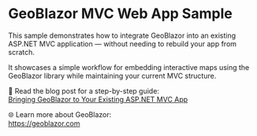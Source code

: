 # GeoBlazor MVC Web App Sample
This sample demonstrates how to integrate GeoBlazor into an existing ASP.NET MVC application — without needing to rebuild your app from scratch.

It showcases a simple workflow for embedding interactive maps using the GeoBlazor library while maintaining your current MVC structure.

📝 Read the blog post for a step-by-step guide:<br>
[Bringing GeoBlazor to Your Existing ASP.NET MVC App](https://blog.dymaptic.com/bringing-geoblazor-to-your-existing-asp.net-mvc-application)

🌐 Learn more about GeoBlazor:<br>
https://geoblazor.com
